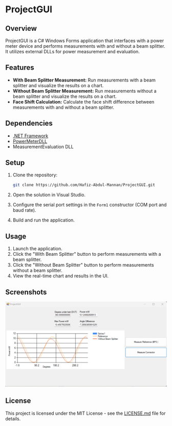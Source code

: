 # ProjectGUI

## Overview

ProjectGUI is a C# Windows Forms application that interfaces with a power meter device and performs measurements with and without a beam splitter. It utilizes external DLLs for power measurement and evaluation.

## Features

- **With Beam Splitter Measurement:** Run measurements with a beam splitter and visualize the results on a chart.
- **Without Beam Splitter Measurement:** Run measurements without a beam splitter and visualize the results on a chart.
- **Face Shift Calculation:** Calculate the face shift difference between measurements with and without a beam splitter.

## Dependencies

- [.NET Framework](https://dotnet.microsoft.com/download/dotnet-framework)
- [PowerMeterDLL](https://github.com/Hafiz-Abdul-Mannan/PowerMeterDLL)
- MeasurementEvaluation DLL

## Setup

1. Clone the repository:

   ```bash
   git clone https://github.com/Hafiz-Abdul-Mannan/ProjectGUI.git
   ```

2. Open the solution in Visual Studio.

3. Configure the serial port settings in the `Form1` constructor (COM port and baud rate).

4. Build and run the application.

## Usage

1. Launch the application.
2. Click the "With Beam Splitter" button to perform measurements with a beam splitter.
3. Click the "Without Beam Splitter" button to perform measurements without a beam splitter.
4. View the real-time chart and results in the UI.

## Screenshots

![ProjectGUI Screenshot](ProjectGUI/screenshots/gui_screenshot.png)

## License

This project is licensed under the MIT License - see the [LICENSE.md](LICENSE.md) file for details.
